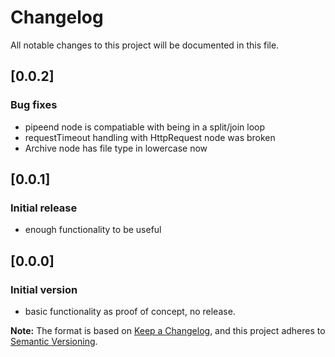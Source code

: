# Changelog
All notable changes to this project will be documented in this file.

## [0.0.2]
### Bug fixes

- pipeend node is compatiable with being in a split/join loop
- requestTimeout handling with HttpRequest node was broken
- Archive node has file type in lowercase now

## [0.0.1]
### Initial release

- enough functionality to be useful

## [0.0.0]
### Initial version

- basic functionality as proof of concept, no release.

**Note:** The format is based on [Keep a Changelog](https://keepachangelog.com/en/1.0.0/), and this project adheres to [Semantic Versioning](https://semver.org/spec/v2.0.0.html).
